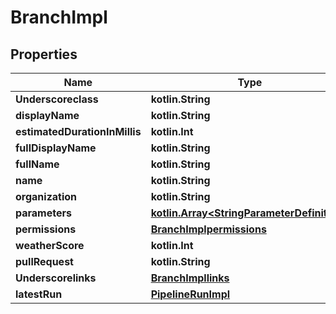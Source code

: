 
# BranchImpl

## Properties
Name | Type | Description | Notes
------------ | ------------- | ------------- | -------------
**Underscoreclass** | **kotlin.String** |  |  [optional]
**displayName** | **kotlin.String** |  |  [optional]
**estimatedDurationInMillis** | **kotlin.Int** |  |  [optional]
**fullDisplayName** | **kotlin.String** |  |  [optional]
**fullName** | **kotlin.String** |  |  [optional]
**name** | **kotlin.String** |  |  [optional]
**organization** | **kotlin.String** |  |  [optional]
**parameters** | [**kotlin.Array&lt;StringParameterDefinition&gt;**](StringParameterDefinition.md) |  |  [optional]
**permissions** | [**BranchImplpermissions**](BranchImplpermissions.md) |  |  [optional]
**weatherScore** | **kotlin.Int** |  |  [optional]
**pullRequest** | **kotlin.String** |  |  [optional]
**Underscorelinks** | [**BranchImpllinks**](BranchImpllinks.md) |  |  [optional]
**latestRun** | [**PipelineRunImpl**](PipelineRunImpl.md) |  |  [optional]



